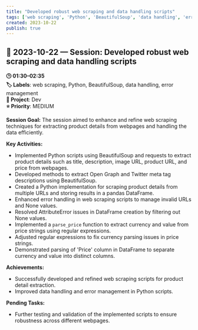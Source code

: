```yaml
---
title: "Developed robust web scraping and data handling scripts"
tags: ['web scraping', 'Python', 'BeautifulSoup', 'data handling', 'error management']
created: 2023-10-22
publish: true
---
```


## 📅 2023-10-22 — Session: Developed robust web scraping and data handling scripts

**🕒 01:30–02:35**  
**🏷️ Labels**: web scraping, Python, BeautifulSoup, data handling, error management  
**📂 Project**: Dev  
**⭐ Priority**: MEDIUM  


**Session Goal:**
The session aimed to enhance and refine web scraping techniques for extracting product details from webpages and handling the data efficiently.

**Key Activities:**
- Implemented Python scripts using BeautifulSoup and requests to extract product details such as title, description, image URL, product URL, and price from webpages.
- Developed methods to extract Open Graph and Twitter meta tag descriptions using BeautifulSoup.
- Created a Python implementation for scraping product details from multiple URLs and storing results in a pandas DataFrame.
- Enhanced error handling in web scraping scripts to manage invalid URLs and None values.
- Resolved AttributeError issues in DataFrame creation by filtering out None values.
- Implemented a `parse_price` function to extract currency and value from price strings using regular expressions.
- Adjusted regular expressions to fix currency parsing issues in price strings.
- Demonstrated parsing of 'Price' column in DataFrame to separate currency and value into distinct columns.

**Achievements:**
- Successfully developed and refined web scraping scripts for product detail extraction.
- Improved data handling and error management in Python scripts.

**Pending Tasks:**
- Further testing and validation of the implemented scripts to ensure robustness across different webpages.
